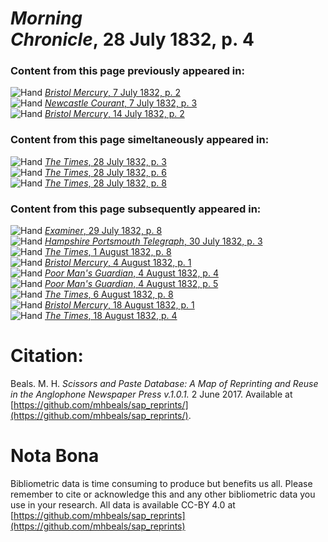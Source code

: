 # *Morning Chronicle*, 28 July 1832, p. 4  
  
### Content from this page previously appeared in:  
![Hand](http://scissorsandpaste.net/wp-content/uploads/2017/06/smallhandpointer.png) [*Bristol Mercury*, 7 July 1832, p. 2](https://mhbeals.github.io/sap_html/Bristol-Mercury/Bristol-Mercury-7-July-1832-p-2)  
![Hand](http://scissorsandpaste.net/wp-content/uploads/2017/06/smallhandpointer.png) [*Newcastle Courant*, 7 July 1832, p. 3](https://mhbeals.github.io/sap_html/Newcastle-Courant/Newcastle-Courant-7-July-1832-p-3)  
![Hand](http://scissorsandpaste.net/wp-content/uploads/2017/06/smallhandpointer.png) [*Bristol Mercury*, 14 July 1832, p. 2](https://mhbeals.github.io/sap_html/Bristol-Mercury/Bristol-Mercury-14-July-1832-p-2)  
  
### Content from this page simeltaneously appeared in:  
![Hand](http://scissorsandpaste.net/wp-content/uploads/2017/06/smallhandpointer.png) [*The Times*, 28 July 1832, p. 3](https://mhbeals.github.io/sap_html/The-Times/The-Times-28-July-1832-p-3)  
![Hand](http://scissorsandpaste.net/wp-content/uploads/2017/06/smallhandpointer.png) [*The Times*, 28 July 1832, p. 6](https://mhbeals.github.io/sap_html/The-Times/The-Times-28-July-1832-p-6)  
![Hand](http://scissorsandpaste.net/wp-content/uploads/2017/06/smallhandpointer.png) [*The Times*, 28 July 1832, p. 8](https://mhbeals.github.io/sap_html/The-Times/The-Times-28-July-1832-p-8)  
  
### Content from this page subsequently appeared in:  
![Hand](http://scissorsandpaste.net/wp-content/uploads/2017/06/smallhandpointer.png) [*Examiner*, 29 July 1832, p. 8](https://mhbeals.github.io/sap_html/Examiner/Examiner-29-July-1832-p-8)  
![Hand](http://scissorsandpaste.net/wp-content/uploads/2017/06/smallhandpointer.png) [*Hampshire Portsmouth Telegraph*, 30 July 1832, p. 3](https://mhbeals.github.io/sap_html/Hampshire-Portsmouth-Telegraph/Hampshire-Portsmouth-Telegraph-30-July-1832-p-3)  
![Hand](http://scissorsandpaste.net/wp-content/uploads/2017/06/smallhandpointer.png) [*The Times*, 1 August 1832, p. 8](https://mhbeals.github.io/sap_html/The-Times/The-Times-1-August-1832-p-8)  
![Hand](http://scissorsandpaste.net/wp-content/uploads/2017/06/smallhandpointer.png) [*Bristol Mercury*, 4 August 1832, p. 1](https://mhbeals.github.io/sap_html/Bristol-Mercury/Bristol-Mercury-4-August-1832-p-1)  
![Hand](http://scissorsandpaste.net/wp-content/uploads/2017/06/smallhandpointer.png) [*Poor Man's Guardian*, 4 August 1832, p. 4](https://mhbeals.github.io/sap_html/Poor-Man's-Guardian/Poor-Man's-Guardian-4-August-1832-p-4)  
![Hand](http://scissorsandpaste.net/wp-content/uploads/2017/06/smallhandpointer.png) [*Poor Man's Guardian*, 4 August 1832, p. 5](https://mhbeals.github.io/sap_html/Poor-Man's-Guardian/Poor-Man's-Guardian-4-August-1832-p-5)  
![Hand](http://scissorsandpaste.net/wp-content/uploads/2017/06/smallhandpointer.png) [*The Times*, 6 August 1832, p. 8](https://mhbeals.github.io/sap_html/The-Times/The-Times-6-August-1832-p-8)  
![Hand](http://scissorsandpaste.net/wp-content/uploads/2017/06/smallhandpointer.png) [*Bristol Mercury*, 18 August 1832, p. 1](https://mhbeals.github.io/sap_html/Bristol-Mercury/Bristol-Mercury-18-August-1832-p-1)  
![Hand](http://scissorsandpaste.net/wp-content/uploads/2017/06/smallhandpointer.png) [*The Times*, 18 August 1832, p. 4](https://mhbeals.github.io/sap_html/The-Times/The-Times-18-August-1832-p-4)  


# Citation: 

Beals. M. H. *Scissors and Paste Database: A Map of Reprinting and Reuse in the Anglophone Newspaper Press v.1.0.1.* 2 June 2017. Available at [https://github.com/mhbeals/sap_reprints/](https://github.com/mhbeals/sap_reprints/). 

# Nota Bona

Bibliometric data is time consuming to produce but benefits us all. Please remember to cite or acknowledge this and any other bibliometric data you use in your research. All data is available CC-BY 4.0 at [https://github.com/mhbeals/sap_reprints](https://github.com/mhbeals/sap_reprints)